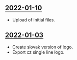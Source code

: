 ## [2022-01-10](https://github.com/faktaoklimatu/graphics/blob/bc2ac202da0c56892a59302b5f1670319ee80bd4/Brand/logo/logo-zakladni/sk-logo.ai)

- Upload of initial files.

## [2022-01-03](https://github.com/faktaoklimatu/graphics/blob/0a2e51116cabf8b1987d1c332da12b4a9dc8299c/Brand/logo/logo-zakladni/sk-logo.ai)

- Create slovak version of logo.
- Export cz single line logo.

